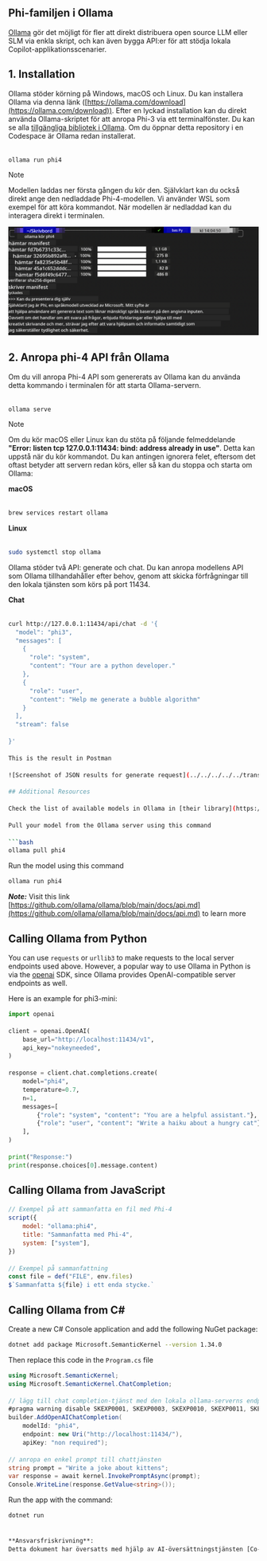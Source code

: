 <!--
CO_OP_TRANSLATOR_METADATA:
{
  "original_hash": "0b38834693bb497f96bf53f0d941f9a1",
  "translation_date": "2025-07-16T19:16:31+00:00",
  "source_file": "md/01.Introduction/02/04.Ollama.md",
  "language_code": "sv"
}
-->
## Phi-familjen i Ollama


[Ollama](https://ollama.com) gör det möjligt för fler att direkt distribuera open source LLM eller SLM via enkla skript, och kan även bygga API:er för att stödja lokala Copilot-applikationsscenarier.

## **1. Installation**

Ollama stöder körning på Windows, macOS och Linux. Du kan installera Ollama via denna länk ([https://ollama.com/download](https://ollama.com/download)). Efter en lyckad installation kan du direkt använda Ollama-skriptet för att anropa Phi-3 via ett terminalfönster. Du kan se alla [tillgängliga bibliotek i Ollama](https://ollama.com/library). Om du öppnar detta repository i en Codespace är Ollama redan installerat.

```bash

ollama run phi4

```

> [!NOTE]
> Modellen laddas ner första gången du kör den. Självklart kan du också direkt ange den nedladdade Phi-4-modellen. Vi använder WSL som exempel för att köra kommandot. När modellen är nedladdad kan du interagera direkt i terminalen.

![run](../../../../../translated_images/ollama_run.e9755172b162b381359f8dc8ad0eb1499e13266d833afaf29c47e928d6d7abc5.sv.png)

## **2. Anropa phi-4 API från Ollama**

Om du vill anropa Phi-4 API som genererats av Ollama kan du använda detta kommando i terminalen för att starta Ollama-servern.

```bash

ollama serve

```

> [!NOTE]
> Om du kör macOS eller Linux kan du stöta på följande felmeddelande **"Error: listen tcp 127.0.0.1:11434: bind: address already in use"**. Detta kan uppstå när du kör kommandot. Du kan antingen ignorera felet, eftersom det oftast betyder att servern redan körs, eller så kan du stoppa och starta om Ollama:

**macOS**

```bash

brew services restart ollama

```

**Linux**

```bash

sudo systemctl stop ollama

```

Ollama stöder två API: generate och chat. Du kan anropa modellens API som Ollama tillhandahåller efter behov, genom att skicka förfrågningar till den lokala tjänsten som körs på port 11434.

**Chat**

```bash

curl http://127.0.0.1:11434/api/chat -d '{
  "model": "phi3",
  "messages": [
    {
      "role": "system",
      "content": "Your are a python developer."
    },
    {
      "role": "user",
      "content": "Help me generate a bubble algorithm"
    }
  ],
  "stream": false
  
}'

This is the result in Postman

![Screenshot of JSON results for generate request](../../../../../translated_images/ollama_gen.bda5d4e715366cc9c1cae2956e30bfd55b07b22ca782ef69e680100a9a1fd563.sv.png)

## Additional Resources

Check the list of available models in Ollama in [their library](https://ollama.com/library).

Pull your model from the Ollama server using this command

```bash
ollama pull phi4
```

Run the model using this command

```bash
ollama run phi4
```

***Note:*** Visit this link [https://github.com/ollama/ollama/blob/main/docs/api.md](https://github.com/ollama/ollama/blob/main/docs/api.md) to learn more

## Calling Ollama from Python

You can use `requests` or `urllib3` to make requests to the local server endpoints used above. However, a popular way to use Ollama in Python is via the [openai](https://pypi.org/project/openai/) SDK, since Ollama provides OpenAI-compatible server endpoints as well.

Here is an example for phi3-mini:

```python
import openai

client = openai.OpenAI(
    base_url="http://localhost:11434/v1",
    api_key="nokeyneeded",
)

response = client.chat.completions.create(
    model="phi4",
    temperature=0.7,
    n=1,
    messages=[
        {"role": "system", "content": "You are a helpful assistant."},
        {"role": "user", "content": "Write a haiku about a hungry cat"},
    ],
)

print("Response:")
print(response.choices[0].message.content)
```

## Calling Ollama from JavaScript 

```javascript
// Exempel på att sammanfatta en fil med Phi-4
script({
    model: "ollama:phi4",
    title: "Sammanfatta med Phi-4",
    system: ["system"],
})

// Exempel på sammanfattning
const file = def("FILE", env.files)
$`Sammanfatta ${file} i ett enda stycke.`
```

## Calling Ollama from C#

Create a new C# Console application and add the following NuGet package:

```bash
dotnet add package Microsoft.SemanticKernel --version 1.34.0
```

Then replace this code in the `Program.cs` file

```csharp
using Microsoft.SemanticKernel;
using Microsoft.SemanticKernel.ChatCompletion;

// lägg till chat completion-tjänst med den lokala ollama-serverns endpoint
#pragma warning disable SKEXP0001, SKEXP0003, SKEXP0010, SKEXP0011, SKEXP0050, SKEXP0052
builder.AddOpenAIChatCompletion(
    modelId: "phi4",
    endpoint: new Uri("http://localhost:11434/"),
    apiKey: "non required");

// anropa en enkel prompt till chattjänsten
string prompt = "Write a joke about kittens";
var response = await kernel.InvokePromptAsync(prompt);
Console.WriteLine(response.GetValue<string>());
```

Run the app with the command:

```bash
dotnet run


**Ansvarsfriskrivning**:  
Detta dokument har översatts med hjälp av AI-översättningstjänsten [Co-op Translator](https://github.com/Azure/co-op-translator). Även om vi strävar efter noggrannhet, vänligen observera att automatiska översättningar kan innehålla fel eller brister. Det ursprungliga dokumentet på dess modersmål bör betraktas som den auktoritativa källan. För kritisk information rekommenderas professionell mänsklig översättning. Vi ansvarar inte för några missförstånd eller feltolkningar som uppstår vid användning av denna översättning.
